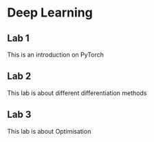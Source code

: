 # Deep Learning

## Lab 1

This is an introduction on PyTorch

## Lab 2

This lab is about different differentiation methods 

## Lab 3

This lab is about Optimisation
